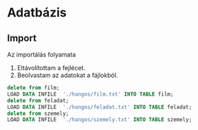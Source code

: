# Adatbázis

## Import
Az importálás folyamata

1. Eltávolítottam a fejlécet.
2. Beolvastam az adatokat a fájlokból.
```sql
delete from film;
LOAD DATA INFILE  './hangos/film.txt' INTO TABLE film;
delete from feladat;
LOAD DATA INFILE  './hangos/feladat.txt' INTO TABLE feladat;
delete from szemely;
LOAD DATA INFILE  './hangos/szemely.txt' INTO TABLE szemely;
```



